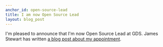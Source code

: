 ```yaml
---
anchor_id: open-source-lead
title: I am now Open Source Lead
layout: blog_post
---
```


I'm pleased to announce that I'm now Open Source Lead at GDS. James Stewart has written <a href="https://governmenttechnology.blog.gov.uk/2016/11/18/welcome-to-our-new-open-source-lead/">a blog post about my appointment</a>.
